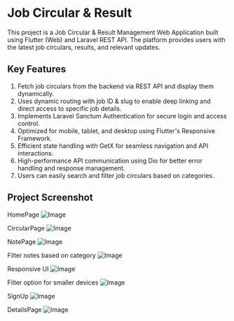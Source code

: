 # Job Circular & Result

This project is a Job Circular & Result Management Web Application built using Flutter (Web) and Laravel REST API. The platform provides users with the latest job circulars, results, and relevant updates.

## Key Features
1. Fetch job circulars from the backend via REST API and display them dynamically.
2. Uses dynamic routing with job ID & slug to enable deep linking and direct access to specific job details.
3. Implements Laravel Sanctum Authentication for secure login and access control.
4. Optimized for mobile, tablet, and desktop using Flutter's Responsive Framework.
5. Efficient state handling with GetX for seamless navigation and API interactions.
6. High-performance API communication using Dio for better error handling and response management.
7. Users can easily search and filter job circulars based on categories.

## Project Screenshot

HomePage
![Image](https://github.com/user-attachments/assets/854570bc-86a7-48ec-bed8-d22c7fb1d5cf)

CircularPage
![Image](https://github.com/user-attachments/assets/61ebc5a9-4138-4c37-a6bd-491446e66aa9)

NotePage
![Image](https://github.com/user-attachments/assets/4608a3ad-eb0b-4885-bcad-1ae274af017d)

Filter notes based on category
![Image](https://github.com/user-attachments/assets/474a8cbb-eccf-4e97-8215-a2d44a83d4cd)

Responsive UI
![Image](https://github.com/user-attachments/assets/4f0d9152-c18c-46db-b040-2f54a2b4cada)

Filter option for smaller devices
![Image](https://github.com/user-attachments/assets/b6a78788-0522-46be-8403-06e18f7ec251)

SignUp
![Image](https://github.com/user-attachments/assets/661a309d-6eb4-45b4-b44a-a2bf4b57c769)

DetailsPage
![Image](https://github.com/user-attachments/assets/abda961d-4f69-4dec-be34-0e7ce12a9e06)



